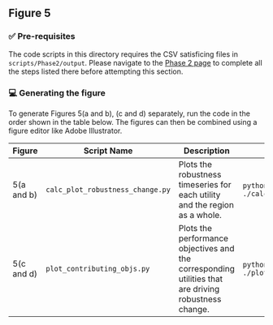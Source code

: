 ## Figure 5

### :white_check_mark: Pre-requisites
The code scripts in this directory requires the CSV satisficing files in `scripts/Phase2/output`. Please navigate to the [Phase 2 page](https://github.com/lbl59/TRAILS/tree/main/scripts/Phase2) to complete all the steps listed there before attempting this section.

### :computer: Generating the figure
To generate Figures 5(a and b), (c and d) separately, run the code in the order shown in the table below. The figures can then be combined using a figure editor like Adobe Illustrator.

| Figure| Script Name | Description | How to Run | Pre-requisite files | 
| --- | --- | --- | --- | --- |
| 5(a and b) | `calc_plot_robustness_change.py` | Plots the robustness timeseries for each utility and the region as a whole. | `python ./calc_plot_robustness_change.py` | The satisficing CSV files in `scripts/Phase2/output/` |
| 5(c and d) | `plot_contributing_objs.py` | Plots the performance objectives and the corresponding utilities that are driving robustness change. | `python ./plot_contributing_objs.py` | The driving utility's CSV file in `scripts/Phase2/output/` |


